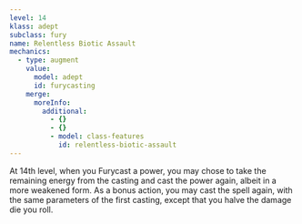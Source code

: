 ```yaml
---
level: 14
klass: adept
subclass: fury
name: Relentless Biotic Assault
mechanics:
  - type: augment
    value:
      model: adept
      id: furycasting
    merge:
      moreInfo:
        additional:
          - {}
          - {}
          - model: class-features
            id: relentless-biotic-assault
---
```

At 14th level, when you Furycast a power, you may chose to take the remaining energy from the casting and cast the
power again, albeit in a more weakened form. As a bonus action, you may cast the spell again, with the same parameters
of the first casting, except that you halve the damage die you roll.
